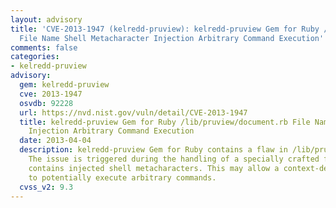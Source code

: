 ```yaml
---
layout: advisory
title: 'CVE-2013-1947 (kelredd-pruview): kelredd-pruview Gem for Ruby /lib/pruview/document.rb
  File Name Shell Metacharacter Injection Arbitrary Command Execution'
comments: false
categories:
- kelredd-pruview
advisory:
  gem: kelredd-pruview
  cve: 2013-1947
  osvdb: 92228
  url: https://nvd.nist.gov/vuln/detail/CVE-2013-1947
  title: kelredd-pruview Gem for Ruby /lib/pruview/document.rb File Name Shell Metacharacter
    Injection Arbitrary Command Execution
  date: 2013-04-04
  description: kelredd-pruview Gem for Ruby contains a flaw in /lib/pruview/document.rb.
    The issue is triggered during the handling of a specially crafted file name that
    contains injected shell metacharacters. This may allow a context-dependent attacker
    to potentially execute arbitrary commands.
  cvss_v2: 9.3
---
```

